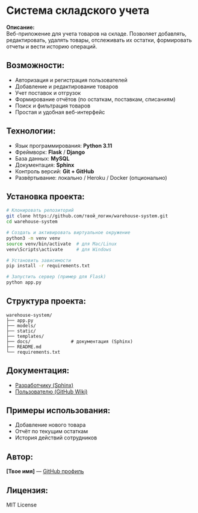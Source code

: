 # Система складского учета

**Описание:**  
Веб-приложение для учета товаров на складе. Позволяет добавлять, редактировать, удалять товары, отслеживать их остатки, формировать отчеты и вести историю операций.

## Возможности:
- Авторизация и регистрация пользователей
- Добавление и редактирование товаров
- Учет поставок и отгрузок
- Формирование отчётов (по остаткам, поставкам, списаниям)
- Поиск и фильтрация товаров
- Простая и удобная веб-интерфейс

## Технологии:
- Язык программирования: **Python 3.11**
- Фреймворк: **Flask** / **Django**
- База данных: **MySQL**
- Документация: **Sphinx**
- Контроль версий: **Git + GitHub**
- Развёртывание: локально / Heroku / Docker (опционально)

## Установка проекта:

```bash
# Клонировать репозиторий
git clone https://github.com/твой_логин/warehouse-system.git
cd warehouse-system

# Создать и активировать виртуальное окружение
python3 -m venv venv
source venv/bin/activate  # для Mac/Linux
venv\Scripts\activate     # для Windows

# Установить зависимости
pip install -r requirements.txt

# Запустить сервер (пример для Flask)
python app.py
```

## Структура проекта:

```
warehouse-system/
├── app.py
├── models/
├── static/
├── templates/
├── docs/               # документация (Sphinx)
├── README.md
└── requirements.txt
```

## Документация:
- [Разработчику (Sphinx)](./docs/index.html)
- [Пользователю (GitHub Wiki)](https://github.com/твой_логин/warehouse-system/wiki)

## Примеры использования:
- Добавление нового товара  
- Отчёт по текущим остаткам  
- История действий сотрудников

## Автор:
**[Твое имя]** — [GitHub профиль](https://github.com/твой_логин)

## Лицензия:
MIT License
